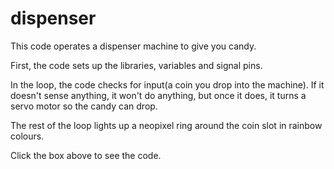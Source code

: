 # dispenser
This code operates a dispenser machine to give you candy.

First, the code sets up the libraries, variables and signal pins. 

In the loop, the code checks for input(a coin you drop into the machine). If it doesn't sense anything, it won't do anything, but once it does, it turns a servo motor so the candy can drop. 

The rest of the loop lights up a neopixel ring around the coin slot in rainbow colours.

Click the box above to see the code.
